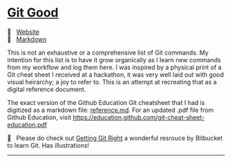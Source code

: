 # [Git Good](reference.md)
🔗  &nbsp; [Website](url) <br>
📃 &nbsp; [Markdown](reference.md)

This is not an exhaustive or a comprehensive list of Git commands. My intention for this list is to have it grow organically as I learn new commands from my workflow and log them here. I was inspired by a physical print of a Git cheat sheet I received at a hackathon, it was very well laid out with good visual heirarchy; a joy to refer to. This is an attempt at recreating that as a digital reference document.

The exact version of the Github Education Git cheatsheet that I had is digitized as a markdown file: [reference.md](og-reference.md). For an updated .pdf file from Github Education, visit https://education.github.com/git-cheat-sheet-education.pdf

🔎 &nbsp; Please do check out [Getting Git Right](https://www.atlassian.com/git) a wonderful resrouce by Bitbucket to learn Git. Has illustrations!

---
